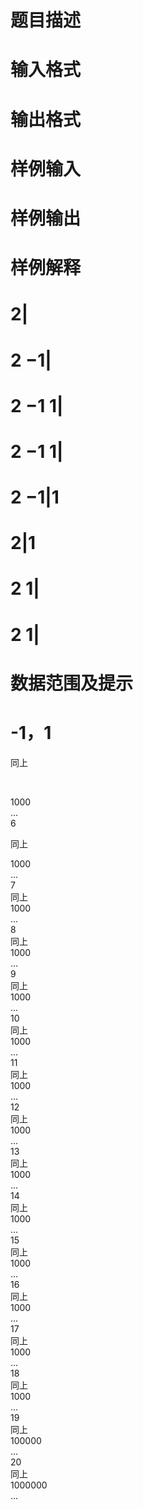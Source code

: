 

# 题目描述



# 输入格式



# 输出格式



# 样例输入



# 样例输出



# 样例解释



# 2|



# 2 −1|



# 2 −1 1|



# 2 −1 1|



# 2 −1|1



# 2|1



# 2 1|



# 2 1|



# 数据范围及提示



# -1，1


<p>
同上
</p>
<p>
<br/>
</p>
</td>
<td>
1000<br/>
</td>
<td>
...<br/>
</td>
</tr>
<tr>
<td>
6<br/>
</td>
<td>
<p>
同上
</p>
</td>
<td>
1000<br/>
</td>
<td>
...<br/>
</td>
</tr>
<tr>
<td>
7<br/>
</td>
<td>
同上<br/>
</td>
<td>
1000<br/>
</td>
<td>
...<br/>
</td>
</tr>
<tr>
<td>
8<br/>
</td>
<td>
同上<br/>
</td>
<td>
1000<br/>
</td>
<td>
...<br/>
</td>
</tr>
<tr>
<td>
9<br/>
</td>
<td>
同上<br/>
</td>
<td>
1000<br/>
</td>
<td>
...<br/>
</td>
</tr>
<tr>
<td>
10<br/>
</td>
<td>
同上<br/>
</td>
<td>
1000<br/>
</td>
<td>
...<br/>
</td>
</tr>
<tr>
<td>
11<br/>
</td>
<td>
同上<br/>
</td>
<td>
1000<br/>
</td>
<td>
...<br/>
</td>
</tr>
<tr>
<td>
12<br/>
</td>
<td>
同上<br/>
</td>
<td>
1000<br/>
</td>
<td>
...<br/>
</td>
</tr>
<tr>
<td>
13<br/>
</td>
<td>
同上<br/>
</td>
<td>
1000<br/>
</td>
<td>
...<br/>
</td>
</tr>
<tr>
<td>
14<br/>
</td>
<td>
同上<br/>
</td>
<td>
1000<br/>
</td>
<td>
...<br/>
</td>
</tr>
<tr>
<td>
15<br/>
</td>
<td>
同上<br/>
</td>
<td>
1000<br/>
</td>
<td>
...<br/>
</td>
</tr>
<tr>
<td>
16<br/>
</td>
<td>
同上<br/>
</td>
<td>
1000<br/>
</td>
<td>
...<br/>
</td>
</tr>
<tr>
<td>
17<br/>
</td>
<td>
同上<br/>
</td>
<td>
1000<br/>
</td>
<td>
...<br/>
</td>
</tr>
<tr>
<td>
18<br/>
</td>
<td>
同上<br/>
</td>
<td>
1000<br/>
</td>
<td>
...<br/>
</td>
</tr>
<tr>
<td>
19<br/>
</td>
<td>
同上<br/>
</td>
<td>
100000<br/>
</td>
<td>
...<br/>
</td>
</tr>
<tr>
<td>
20<br/>
</td>
<td>
同上<br/>
</td>
<td>
1000000<br/>
</td>
<td>
...<br/>
</td>
</tr>
</tbody>
</table>
<p></p>
